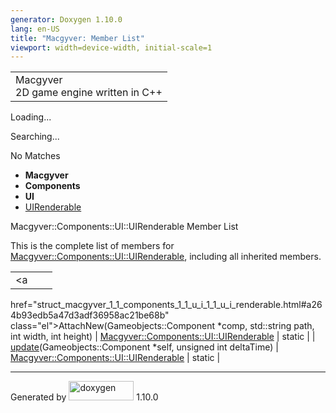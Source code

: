 ```yaml
---
generator: Doxygen 1.10.0
lang: en-US
title: "Macgyver: Member List"
viewport: width=device-width, initial-scale=1
---
```


<div id="top">

<div id="titlearea">

<table data-cellspacing="0" data-cellpadding="0">
<colgroup>
<col style="width: 100%" />
</colgroup>
<tbody>
<tr id="projectrow" class="odd">
<td id="projectalign"><div id="projectname">
Macgyver
</div>
<div id="projectbrief">
2D game engine written in C++
</div></td>
</tr>
</tbody>
</table>

</div>

<div id="main-nav">

</div>

<div id="MSearchSelectWindow"
onmouseover="return searchBox.OnSearchSelectShow()"
onmouseout="return searchBox.OnSearchSelectHide()"
onkeydown="return searchBox.OnSearchSelectKey(event)">

</div>

<div id="MSearchResultsWindow">

<div id="MSearchResults">

<div class="SRPage">

<div id="SRIndex">

<div id="SRResults">

</div>

<div id="Loading" class="SRStatus">

Loading...

</div>

<div id="Searching" class="SRStatus">

Searching...

</div>

<div id="NoMatches" class="SRStatus">

No Matches

</div>

</div>

</div>

</div>

</div>

<div id="nav-path" class="navpath">

- **Macgyver**
- **Components**
- **UI**
- <a href="struct_macgyver_1_1_components_1_1_u_i_1_1_u_i_renderable.html"
  class="el">UIRenderable</a>

</div>

</div>

<div class="header">

<div class="headertitle">

<div class="title">

Macgyver::Components::UI::UIRenderable Member List

</div>

</div>

</div>

<div class="contents">

This is the complete list of members for
<a href="struct_macgyver_1_1_components_1_1_u_i_1_1_u_i_renderable.html"
class="el">Macgyver::Components::UI::UIRenderable</a>, including all
inherited members.

|                                                                                                         |                                                                          |                                    |
|---------------------------------------------------------------------------------------------------------|--------------------------------------------------------------------------|------------------------------------|
| <a                                                                                                      
 href="struct_macgyver_1_1_components_1_1_u_i_1_1_u_i_renderable.html#a264b93edb5a47d3adf36958ac21be68b"  
 class="el">AttachNew</a>(Gameobjects::Component \*comp, std::string path, int width, int height)         | <a href="struct_macgyver_1_1_components_1_1_u_i_1_1_u_i_renderable.html" 
                                                                                                           class="el">Macgyver::Components::UI::UIRenderable</a>                     | <span class="mlabel">static</span> |
| <a                                                                                                      
 href="struct_macgyver_1_1_components_1_1_u_i_1_1_u_i_renderable.html#a6c03210b80e09818645d2e7f359aabc7"  
 class="el">update</a>(Gameobjects::Component \*self, unsigned int deltaTime)                             | <a href="struct_macgyver_1_1_components_1_1_u_i_1_1_u_i_renderable.html" 
                                                                                                           class="el">Macgyver::Components::UI::UIRenderable</a>                     | <span class="mlabel">static</span> |

</div>

------------------------------------------------------------------------

<span class="small">Generated
by [<img src="doxygen.svg" class="footer" width="104" height="31"
alt="doxygen" />](https://www.doxygen.org/index.html) 1.10.0</span>
